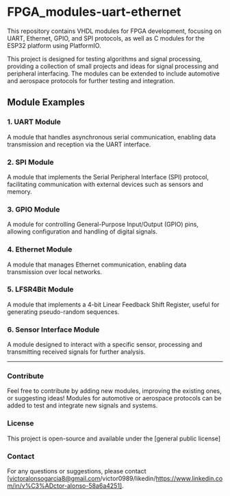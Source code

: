 # FPGA_modules-uart-ethernet  
This repository contains VHDL modules for FPGA development, focusing on UART, Ethernet, GPIO, and SPI protocols, as well as C modules for the ESP32 platform using PlatformIO.  

This project is designed for testing algorithms and signal processing, providing a collection of small projects and ideas for signal processing and peripheral interfacing. The modules can be extended to include automotive and aerospace protocols for further testing and integration.

## Module Examples  

### 1. UART Module  
A module that handles asynchronous serial communication, enabling data transmission and reception via the UART interface.  

### 2. SPI Module  
A module that implements the Serial Peripheral Interface (SPI) protocol, facilitating communication with external devices such as sensors and memory.  

### 3. GPIO Module  
A module for controlling General-Purpose Input/Output (GPIO) pins, allowing configuration and handling of digital signals.  

### 4. Ethernet Module  
A module that manages Ethernet communication, enabling data transmission over local networks.  

### 5. LFSR4Bit Module  
A module that implements a 4-bit Linear Feedback Shift Register, useful for generating pseudo-random sequences.  

### 6. Sensor Interface Module  
A module designed to interact with a specific sensor, processing and transmitting received signals for further analysis.  

---

### Contribute  
Feel free to contribute by adding new modules, improving the existing ones, or suggesting ideas! Modules for automotive or aerospace protocols can be added to test and integrate new signals and systems.

### License  
This project is open-source and available under the [general public license]  
 
### Contact  
For any questions or suggestions, please contact [victoralonsogarcia8@gmail.com/victor0989/likedin/https://www.linkedin.com/in/v%C3%ADctor-alonso-58a6a4251].  
